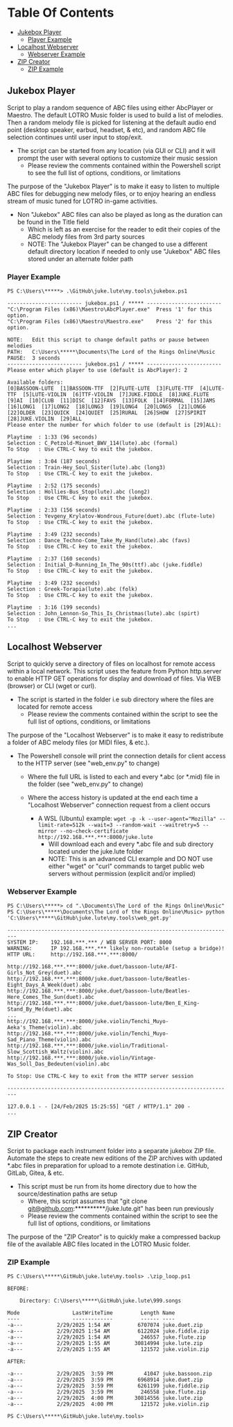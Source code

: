 # Table Of Contents

  - [Jukebox Player](#jukebox-player)
    - [Player Example](#player-example)
  - [Localhost Webserver](#localhost-webserver)
    - [Webserver Example](#webserver-example)
  - [ZIP Creator](#zip-creator)
    - [ZIP Example](#zip-example)

## Jukebox Player

Script to play a random sequence of ABC files using either AbcPlayer or Maestro. The default LOTRO Music folder is used to build a list of melodies. Then a random melody file is picked for listening at the default audio end point (desktop speaker, earbud, headset, & etc), and random ABC file selection continues until user input to stop/exit.

- The script can be started from any location (via GUI or CLI) and it will prompt the user with several options to customize their music session
  - Please review the comments contained within the Powershell script to see the full list of options, conditions, or limitations

The purpose of the "Jukebox Player" is to make it easy to listen to multiple ABC files for debugging new melody files, or to enjoy hearing an endless stream of music tuned for LOTRO in-game activities.

- Non "Jukebox" ABC files can also be played as long as the duration can be found in the Title field
  - Which is left as an exercise for the reader to edit their copies of the ABC melody files from 3rd party sources
  - NOTE: The "Jukebox Player" can be changed to use a different default directory location if needed to only use "Jukebox" ABC files stored under an alternate folder path

### Player Example

    PS C:\Users\*****> .\GitHub\juke.lute\my.tools\jukebox.ps1

    ------------------------ jukebox.ps1 / ***** ------------------------
    "C:\Program Files (x86)\Maestro\AbcPlayer.exe"  Press '1' for this option.
    "C:\Program Files (x86)\Maestro\Maestro.exe"    Press '2' for this option.
    
    NOTE:   Edit this script to change default paths or pause between melodies
    PATH:   C:\Users\*****\Documents\The Lord of the Rings Online\Music
    PAUSE:  3 seconds
    ------------------------ jukebox.ps1 / ***** ------------------------
    Please enter which player to use (default is AbcPlayer): 2
    
    Available folders:
    [0]BASSOON-LUTE  [1]BASSOON-TTF  [2]FLUTE-LUTE  [3]FLUTE-TTF  [4]LUTE-TTF  [5]LUTE-VIOLIN  [6]TTF-VIOLIN  [7]JUKE.FIDDLE  [8]JUKE.FLUTE  [9]AI  [10]CLUB  [11]DISC  [12]FAVS  [13]FOLK  [14]FORMAL  [15]JAMS  [16]LONG1  [17]LONG2  [18]LONG3  [19]LONG4  [20]LONG5  [21]LONG6  [22]OLDER  [23]QUICK  [24]QUIET  [25]RURAL  [26]SHOW  [27]SPIRIT  [28]JUKE.VIOLIN  [29]ALL
    Please enter the number for which folder to use (default is [29]ALL):
    
    Playtime  : 1:33 (96 seconds)
    Selection : C_Petzold-Minuet_BWV_114(lute).abc (formal)
    To Stop   : Use CTRL-C key to exit the jukebox.
    
    Playtime  : 3:04 (187 seconds)
    Selection : Train-Hey_Soul_Sister(lute).abc (long3)
    To Stop   : Use CTRL-C key to exit the jukebox.
    
    Playtime  : 2:52 (175 seconds)
    Selection : Hollies-Bus_Stop(lute).abc (long2)
    To Stop   : Use CTRL-C key to exit the jukebox.
    
    Playtime  : 2:33 (156 seconds)
    Selection : Yevgeny_Krylatov-Wondrous_Future(duet).abc (flute-lute)
    To Stop   : Use CTRL-C key to exit the jukebox.
    
    Playtime  : 3:49 (232 seconds)
    Selection : Dance_Techno-Come_Take_My_Hand(lute).abc (favs)
    To Stop   : Use CTRL-C key to exit the jukebox.
    
    Playtime  : 2:37 (160 seconds)
    Selection : Initial_D-Running_In_The_90s(ttf).abc (juke.fiddle)
    To Stop   : Use CTRL-C key to exit the jukebox.
    
    Playtime  : 3:49 (232 seconds)
    Selection : Greek-Torapia(lute).abc (folk)
    To Stop   : Use CTRL-C key to exit the jukebox.
    
    Playtime  : 3:16 (199 seconds)
    Selection : John_Lennon-So_This_Is_Christmas(lute).abc (spirt)
    To Stop   : Use CTRL-C key to exit the jukebox.
    ...

## Localhost Webserver

Script to quickly serve a directory of files on localhost for remote access within a local network. This script uses the feature from Python http.server to enable HTTP GET operations for display and download of files. Via WEB (browser) or CLI (wget or curl).

- The script is started in the folder i.e sub directory where the files are located for remote access
  - Please review the comments contained within the script to see the full list of options, conditions, or limitations

The purpose of the "Localhost Webserver" is to make it easy to redistribute a folder of ABC melody files (or MIDI files, & etc.).

- The Powershell console will print the connection details for client access to the HTTP server (see "web_env.py" to change)
  - Where the full URL is listed to each and every *.abc (or *.mid) file in the folder (see "web_env.py" to change)
  - Where the access history is updated at the end each time a "Localhost Webserver" connection request from a client occurs
  
    - A WSL (Ubuntu) example:
      ```wget -p -k --user-agent="Mozilla" --limit-rate=512k --wait=3 --random-wait --waitretry=5 --mirror --no-check-certificate http://192.168.***.***:8000/juke.lute```
      - Will download each and every *.abc file and sub directory located under the juke.lute folder
      - NOTE: This is an advanced CLI example and DO NOT use either "wget" or "curl" commands to target public web servers without permission (explicit and/or implied)

### Webserver Example

    PS C:\Users\*****> cd ".\Documents\The Lord of the Rings Online\Music"
    PS C:\Users\*****\Documents\The Lord of the Rings Online\Music> python 'C:\Users\*****\GitHub\juke.lute\my.tools\web_get.py'
    
    -------------------------------------------------------------------------
    SYSTEM IP:    192.168.***.*** / WEB SERVER PORT: 8000
    WARNING:      IP 192.168.***.*** likely non-routable (setup a bridge)!
    HTTP URL:     http://192.168.***.***:8000/
    
    http://192.168.***.***:8000/juke.duet/bassoon-lute/AFI-Girls_Not_Grey(duet).abc
    http://192.168.***.***:8000/juke.duet/bassoon-lute/Beatles-Eight_Days_A_Week(duet).abc
    http://192.168.***.***:8000/juke.duet/bassoon-lute/Beatles-Here_Comes_The_Sun(duet).abc
    http://192.168.***.***:8000/juke.duet/bassoon-lute/Ben_E_King-Stand_By_Me(duet).abc
    ...
    http://192.168.***.***:8000/juke.violin/Tenchi_Muyo-Aeka's_Theme(violin).abc
    http://192.168.***.***:8000/juke.violin/Tenchi_Muyo-Sad_Piano_Theme(violin).abc
    http://192.168.***.***:8000/juke.violin/Traditional-Slow_Scottish_Waltz(violin).abc
    http://192.168.***.***:8000/juke.violin/Vintage-Was_Soll_Das_Bedeuten(violin).abc
    
    To Stop: Use CTRL-C key to exit from the HTTP server session
    
    -------------------------------------------------------------------------
    
    127.0.0.1 - - [24/Feb/2025 15:25:55] "GET / HTTP/1.1" 200 -
    ...

## ZIP Creator

Script to package each instrument folder into a separate jukebox ZIP file. Automate the steps to create new editions of the ZIP archives with updated *.abc files in preparation for upload to a remote destination i.e. GitHub, GitLab, Gitea, & etc.

- This script must be run from its home directory due to how the source/destination paths are setup
  - Where, this script assumes that "git clone git@github.com:**********/juke.lute.git" has been run previously
  - Please review the comments contained within the script to see the full list of options, conditions, or limitations

The purpose of the "ZIP Creator" is to quickly make a compressed backup file of the available ABC files located in the LOTRO Music folder.

### ZIP Example

    PS C:\Users\*****\GitHub\juke.lute\my.tools> .\zip_loop.ps1
    
    BEFORE:
    
        Directory: C:\Users\*****\GitHub\juke.lute\999.songs
    
    Mode                 LastWriteTime         Length Name
    ----                 -------------         ------ ----
    -a---           2/29/2025 1:54 AM         6707074 juke.duet.zip
    -a---           2/29/2025 1:54 AM         6122024 juke.fiddle.zip
    -a---           2/29/2025 1:54 AM          246557 juke.flute.zip
    -a---           2/29/2025 1:55 AM        30814994 juke.lute.zip
    -a---           2/29/2025 1:55 AM          121572 juke.violin.zip
    
    AFTER:
    
    -a---           2/29/2025  3:59 PM          41047 juke.bassoon.zip
    -a---           2/29/2025  3:59 PM        6968914 juke.duet.zip
    -a---           2/29/2025  3:59 PM        6261199 juke.fiddle.zip
    -a---           2/29/2025  3:59 PM         246558 juke.flute.zip
    -a---           2/29/2025  4:00 PM       30814556 juke.lute.zip
    -a---           2/29/2025  4:00 PM         121572 juke.violin.zip
    
    PS C:\Users\*****\GitHub\juke.lute\my.tools>
